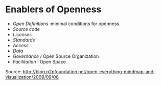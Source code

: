 Enablers of Openness
====================

-   *Open Definitions* :minimal conditions for openness
-   *Source code*
-   *Licenses*
-   *Standards*
-   *Access*
-   *Data*
-   *Governance* / Open Source Organization
-   *Facilitation* : Open Space

Source:
<http://blog.p2pfoundation.net/open-everything-mindmap-and-visualization/2009/09/08>

